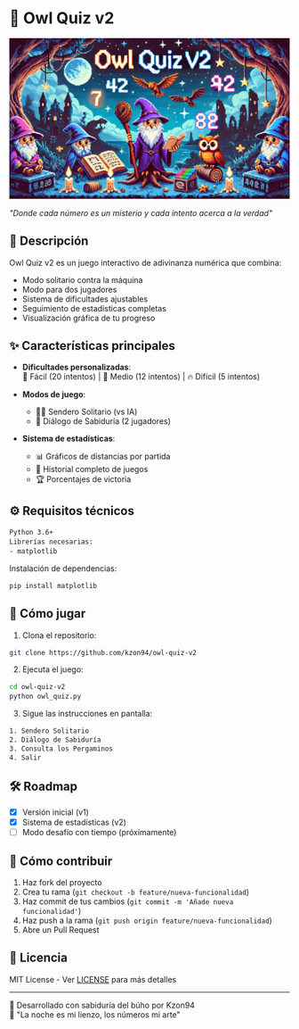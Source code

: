 # 🦉 Owl Quiz v2

![Imagen Owl Quiz](owlquiz.jpg)

*"Donde cada número es un misterio y cada intento acerca a la verdad"*

## 🎯 Descripción

Owl Quiz v2 es un juego interactivo de adivinanza numérica que combina:
- Modo solitario contra la máquina
- Modo para dos jugadores
- Sistema de dificultades ajustables
- Seguimiento de estadísticas completas
- Visualización gráfica de tu progreso

## ✨ Características principales

- **Dificultades personalizadas**:  
  🍃 Fácil (20 intentos) | 🌊 Medio (12 intentos) | 🔥 Difícil (5 intentos)
  
- **Modos de juego**:
  - 🧙‍♂️ Sendero Solitario (vs IA)
  - 👥 Diálogo de Sabiduría (2 jugadores)
  
- **Sistema de estadísticas**:
  - 📊 Gráficos de distancias por partida
  - 📜 Historial completo de juegos
  - 🏆 Porcentajes de victoria

## ⚙️ Requisitos técnicos

```bash
Python 3.6+
Librerías necesarias:
- matplotlib
```

Instalación de dependencias:
```bash
pip install matplotlib
```

## 🚀 Cómo jugar

1. Clona el repositorio:
```bash
git clone https://github.com/kzon94/owl-quiz-v2
```

2. Ejecuta el juego:
```bash
cd owl-quiz-v2
python owl_quiz.py
```

3. Sigue las instrucciones en pantalla:
```
1. Sendero Solitario
2. Diálogo de Sabiduría
3. Consulta los Pergaminos
4. Salir
```

## 🛠️ Roadmap

- [x] Versión inicial (v1)
- [x] Sistema de estadísticas (v2)
- [ ] Modo desafío con tiempo (próximamente)

## 🤝 Cómo contribuir

1. Haz fork del proyecto
2. Crea tu rama (`git checkout -b feature/nueva-funcionalidad`)
3. Haz commit de tus cambios (`git commit -m 'Añade nueva funcionalidad'`)
4. Haz push a la rama (`git push origin feature/nueva-funcionalidad`)
5. Abre un Pull Request

## 📄 Licencia

MIT License - Ver [LICENSE](LICENSE) para más detalles

---

🦉 Desarrollado con sabiduría del búho por Kzon94  
🌙 "La noche es mi lienzo, los números mi arte"
```

